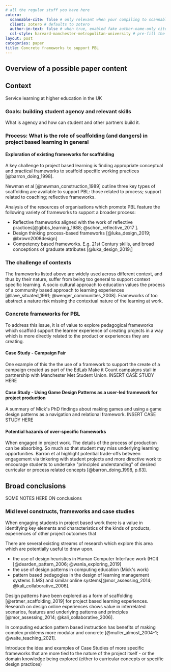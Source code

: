 ```yaml
---
# all the regular stuff you have here
zotero:
  scannable-cite: false # only relevant when your compiling to scannable-cite .odt
  client: zotero # defaults to zotero
  author-in-text: false # when true, enabled fake author-name-only cites by replacing it with the text of the last names of the authors
  csl-style: harvard-manchester-metropolitan-university # pre-fill the style
layout: post
categories: paper
title: Concrete frameworks to support PBL
---
```


## Overview of a possible paper content

## Context
Service learning at higher education in the UK

### Goals: building student agency and relevant skills

What  is agency and how can student and other partners build it.

### Process: What is the role of scaffolding (and dangers) in project based learning in general


#### Exploration of existing frameworks for scaffolding

A key challenge to project based learning is finding appropriate conceptual and practical frameworks to scaffold specific working practices [@barron_doing_1998].

Newman et al [@newman_construction_1989] outline three key types of scaffolding are available to support PBL:  those related to process; support related to coaching; reflective frameworks.

Analysis of the resources of organisations which promote PBL feature the following variety of frameworks to support a broader process:
- Reflective frameworks aligned with the work of reflective practices[@gibbs_learning_1988; @schon_reflective_2017 ].
- Design thinking process-based frameworks [@luka_design_2019; @brown2008design]
- Competency based frameworks. E.g. 21st Century skills, and broad conceptions of graduate attributes [@luka_design_2019;]

### The challenge of contexts

The frameworks listed above are widely used across different context, and thus by their nature, suffer from being too general to support context specific learning. A socio cultural approach to education values the process of a community based approach to learning experiences [@lave_situated_1991; @wenger_communities_2008]. Frameworks of too abstract a nature risk missing the contextual nature of the learning at work.



### Concrete frameworks for PBL

To address this issue, it is of value to explore pedagogical frameworks which scaffold support the learner experience of creating projects in a way which is more directly related to the product or experiences they are creating.



#### Case Study - Campaign Fair
One example of this the the use of a framework to support the create of a campaign created as part of the EdLab Make it Count campaigns stall in partnership with Manchester Met Student Union.
INSERT CASE STUDY HERE

#### Case Study - Using Game Design Patterns as a user-led framework for project production

A summary of Mick's PhD findings about making games and using a  game design patterns as a navigation and relational framework.
INSERT CASE STUDY HERE

#### Potential hazards of over-specific frameworks

When engaged in project work. The details of the process of production can be absorbing. So much so that student may miss underlying learning opportunities.  Barron et al highlight potential trade-offs between engagement via tinkering with student projects and more directive work to encourage students to undertake "principled understanding" of desired curricular or process related concepts [@barron_doing_1998, p.63].



## Broad conclusions

SOME NOTES HERE ON conclusions

### Mid level constructs, frameworks and case studies

When engaging students in project based work there is a value in identifying key elements and characteristics of the kinds of products, experiences of other project outcomes that

There are several existing streams of research which explore this area which are potentially useful to draw upon.

- the use of design heuristics in Human Computer Interface work (HCI) [@dearden_pattern_2006; @wania_exploring_2019]
- the use of design patterns in computing education (Mick's work)
- pattern based pedagogies in the design of learning management systems (LMS) and similar online systems[@mor_assessing_2014; @kali_collaborative_2006].


Design patterns have been explored as a form of scaffolding [@ertmer_scaffolding_2019] for project based learning experiences. Research on design online experiences shows value in interrelated scenarios, features and underlying patterns and principles [@mor_assessing_2014; @kali_collaborative_2006].

In computing eduction pattern based instruction has benefits of making complex problems more modular and concrete [@muller_almost_2004-1; @waite_teaching_2021].

Introduce the idea and examples of Case Studies of more specific frameworks that are more tied to the nature of the project itself - or the domain knowledge being explored (either to curricular concepts or specific design practices)
